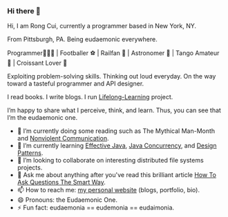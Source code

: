 ### Hi there 👋

Hi, I am Rong Cui, currently a programmer based in New York, NY.

From Pittsburgh, PA. Being eudaemonic everywhere.

Programmer👨🏻‍💻 | Footballer ⚽️ | Railfan 🚂 | Astronomer 🔭 | Tango Amateur 🕺 | Croissant Lover 🥐

Exploiting problem-solving skills. Thinking out loud everyday. On the way toward a tasteful programmer and API designer.

I read books. I write blogs. I run [Lifelong-Learning](https://github.com/eudaemonic-one/Lifelong-Learning) project.

I’m happy to share what I perceive, think, and learn. Thus, you can see that I’m the eudaemonic one.

- 🔭 I’m currently doing some reading such as The Mythical Man-Month and [Nonviolent Communication](https://github.com/eudaemonic-one/Lifelong-Learning/tree/master/Reading/Nonviolent%20Communication).
- 🌱 I’m currently learning [Effective Java](https://github.com/eudaemonic-one/Lifelong-Learning/tree/master/Java/Effective%20Java), [Java Concurrency](https://github.com/eudaemonic-one/Lifelong-Learning/tree/master/Java/Java%20Concurrency%20in%20Practice), and [Design Patterns](https://github.com/eudaemonic-one/Lifelong-Learning/tree/master/Programming/Design%20Patterns).
- 👯 I’m looking to collaborate on interesting distributed file systems projects.
- 💬 Ask me about anything after you've read this brilliant article [How To Ask Questions The Smart Way](http://www.catb.org/~esr/faqs/smart-questions.html).
- 📫 How to reach me: [my personal website](https://www.eudaemonic.one/) (blogs, portfolio, bio). 
- 😄 Pronouns: the Eudaemonic One.
- ⚡ Fun fact: eudaemonia == eudemonia == eudaimonia.
